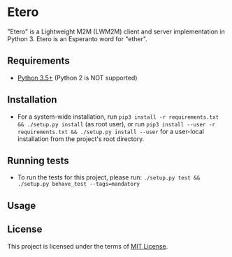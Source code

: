 # Etero

"Etero" is a Lightweight M2M (LWM2M) client and server implementation in Python 3.
Etero is an Esperanto word for "ether".

## Requirements
* [Python 3.5+](https://www.python.org/downloads/) (Python 2 is NOT supported)

## Installation
* For a system-wide installation, run 
  ``pip3 install -r requirements.txt && ./setup.py install`` (as root user), or run 
  ``pip3 install --user -r requirements.txt && ./setup.py install --user`` for a user-local installation 
  from the project's root directory.

## Running tests
* To run the tests for this project, please run:
  ``./setup.py test && ./setup.py behave_test --tags=mandatory``

## Usage


## License
This project is licensed under the terms of [MIT License](LICENSE).